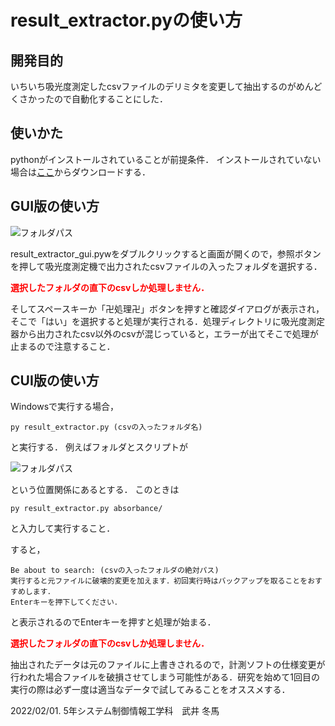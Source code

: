 # result_extractor.pyの使い方

## 開発目的
いちいち吸光度測定したcsvファイルのデリミタを変更して抽出するのがめんどくさかったので自動化することにした．


## 使いかた
pythonがインストールされていることが前提条件．
インストールされていない場合は[ここ](https://www.python.org/)からダウンロードする．

## GUI版の使い方
![フォルダパス](assets/sc.png)

result_extractor_gui.pywをダブルクリックすると画面が開くので，参照ボタンを押して吸光度測定機で出力されたcsvファイルの入ったフォルダを選択する．

<font color="red" style="font-weight:bold">選択したフォルダの直下のcsvしか処理しません．</font>

そしてスペースキーか「卍処理卍」ボタンを押すと確認ダイアログが表示され，そこで「はい」を選択すると処理が実行される．処理ディレクトリに吸光度測定器から出力されたcsv以外のcsvが混じっていると，エラーが出てそこで処理が止まるので注意すること．

## CUI版の使い方
Windowsで実行する場合，

```
py result_extractor.py (csvの入ったフォルダ名)
```
と実行する．
例えばフォルダとスクリプトが


![フォルダパス](assets/フォルダ位置.png)

という位置関係にあるとする．
このときは
```
py result_extractor.py absorbance/
```
と入力して実行すること．


すると，
```
Be about to search: (csvの入ったフォルダの絶対パス)
実行すると元ファイルに破壊的変更を加えます．初回実行時はバックアップを取ることをおすすめします．
Enterキーを押下してください．
```
と表示されるのでEnterキーを押すと処理が始まる．

<font color="red" style="font-weight:bold">選択したフォルダの直下のcsvしか処理しません．</font>

抽出されたデータは元のファイルに上書きされるので，計測ソフトの仕様変更が行われた場合ファイルを破損させてしまう可能性がある．研究を始めて1回目の実行の際は必ず一度は適当なデータで試してみることをオススメする．

2022/02/01. 5年システム制御情報工学科　武井 冬馬